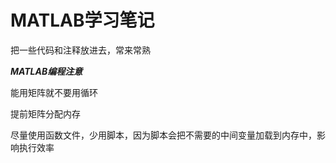 # MATLAB学习笔记

把一些代码和注释放进去，常来常熟

_**MATLAB编程注意**_

能用矩阵就不要用循环

提前矩阵分配内存

尽量使用函数文件，少用脚本，因为脚本会把不需要的中间变量加载到内存中，影响执行效率
